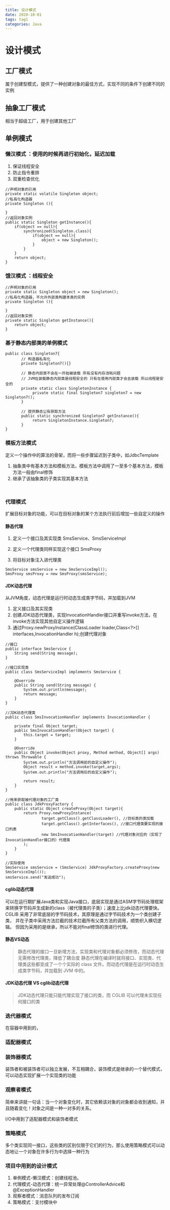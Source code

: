 ```yaml
---
title: 设计模式
date: 2020-10-01
tags: tag1
categories: Java
---
```

# 设计模式

## 工厂模式
属于创建型模式，提供了一种创建对象的最佳方式，实现不同的条件下创建不同的实例

## 抽象工厂模式
相当于超级工厂，用于创建其他工厂


## 单例模式

### 懒汉模式 ：使用的时候再进行初始化，延迟加载

1. 保证线程安全
2. 防止指令重排
3. 双重检查优化

```
//声明对象的引用
private static volatile Singleton object;
//私有化构造器
private Singleton (){

}
//返回对象实例
public static Singleton getInstance(){
	if(object == null){
		synchronized(Singleton.class){
			if(object == null){
				object = new Singleton();
			}
		}
	}
	return object;
}

```
### 饿汉模式 ：线程安全
```
//声明对象的引用
private static Singleton object = new Singleton();
//私有化构造器，不允许外部类构建本类的实例
private Singleton (){

}
//返回对象实例
private static Singleton getInstance(){
	return object;
}
```

### 基于静态内部类的单例模式
```
public class Singleton7{
       // 构造器私有化       
	   private Singleton7(){}    
	   
	   // 静态内部类不会在一开始被装载 所有没有内存消耗问题       
	   // JVM在装载静态内部类是线程安全的 只有在使用内部类才会去装载 所以线程是安全的       
	   private static class SingletonInstance {           
			private static final Singleton7 singleton7 = new Singleton7();
       }
       
	   // 提供静态公有获取方法       
	   public static synchronized Singleton7 getInstance(){           
			return SingletonInstance.singleton7;      
	   }
}
```

### 模板方法模式
定义一个操作中的算法的骨架，而将一些步骤延迟到子类中，如JdbcTemplate  
  
1. 抽象类中有基本方法和模板方法，模板方法中调用了一至多个基本方法，模板方法一般由final修饰
2. 继承了该抽象类的子类实现其基本方法


```
 
```

### 代理模式
扩展目标对象的功能，可以在目标对象的某个方法执行前后增加一些自定义的操作

#### 静态代理
1. 定义一个接口及其实现类  SmsService、SmsServiceImpl
2. 定义一个代理类同样实现这个接口 SmsProxy

3. 将目标对象注入进代理类 
```
SmsService smsService = new SmsServiceImpl();
SmsProxy smsProxy = new SmsProxy(smsService);
```

#### JDK动态代理
从JVM角度，动态代理是运行时动态生成类字节码，并加载到JVM
1. 定义接口及其实现类
2. 创建JDK动态代理类，实现InvocationHandler接口并重写invoke方法，在invoke方法实现其他自定义操作逻辑
3. 通过Proxy.newProxyInstance(ClassLoader loader,Class<?>[] interfaces,InvocationHandler h);创建代理对象

```
//接口
public interface SmsService {
    String send(String message);
}

//接口实现类
public class SmsServiceImpl implements SmsService {

    @Override
    public String send(String message) {
        System.out.println(message);
        return message;
    }
}

//JDK动态代理类
public class SmsInvocationHandler implements InvocationHandler {

    private final Object target;
    public SmsInvocationHandler(Object target) {
        this.target = target;
    }

    @Override
    public Object invoke(Object proxy, Method method, Object[] args) throws Throwable {
        System.out.println("方法调用前的自定义操作");
        Object result = method.invoke(target,args);
        System.out.println("方法调用后的自定义操作");

        return result;
    }
}

//用来获取被代理对象的工厂类
public class JdkProxyFactory {
    public static Object createProxy(Object target){
        return Proxy.newProxyInstance(
                target.getClass().getClassLoader(), //目标类的类加载
                target.getClass().getInterfaces(), //接口代理类要实现的接口列表
                new SmsInvocationHandler(target) //代理对象对应的（实现了InvocationHandler接口的）代理类
        );
    }
}

//实际使用
SmsService smsService = (SmsService) JdkProxyFactory.createProxy(new SmsServiceImpl());
smsService.send("发送成功");

```

#### cglib动态代理
可以在运行期扩展Java类和实现Java接口，底层实现是通过ASM字节码处理框架来转换字节码并生成新的class（被代理类的子类）；速度上比jdk动态代理要快。
CGLIB 采用了非常底层的字节码技术，其原理是通过字节码技术为一个类创建子类，
并在子类中采用方法拦截的技术拦截所有父类方法的调用，顺势织入横切逻辑。
但因为采用的是继承，所以不能对final修饰的类进行代理。

#### 静态VS动态
> 静态代理的接口一旦新增方法，实现类和代理对象都必须修改，而动态代理无需修改代理类，降低了耦合度
> 静态代理在编译时就将接口、实现类、代理类这些都变成了一个个实际的 class 文件。而动态代理是在运行时动态生成类字节码，并加载到 JVM 中的。
#### JDK动态代理 VS cglib动态代理
> JDK动态代理只能只能代理实现了接口的类，而 CGLIB 可以代理未实现任何接口的类


### 迭代器模式
在容器中用到的，


### 适配器模式

### 装饰器模式
装饰者和被装饰者可以独立发展，不互相耦合，装饰模式是继承的一个替代模式，可以动态实现扩展一个实现类的功能

### 观察者模式
简单来讲就一句话：当一个对象变化时，其它依赖该对象的对象都会收到通知，并且随着变化！对象之间是一种一对多的关系。

I/O中用到了适配器模式和装饰者模式

### 策略模式
多个类实现同一接口，这些类的区别仅限于它们的行为，那么使用策略模式可以动态地让一个对象在许多行为中选择一种行为


### 项目中用到的设计模式
1. 单例模式-懒汉模式：创建线程池。
3. 代理模式-动态代理：统一异常处理@ControllerAdvice和@ExceptionHandler
4. 观察者模式：消息队列的发布订阅
5. 策略模式：支付模块中


































